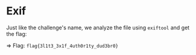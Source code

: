 # Exif
Just like the challenge's name, we analyze the file using `exiftool` and get the flag:

=> Flag: `flag{3l1t3_3x1f_4uth0r1ty_dud3br0}` 

